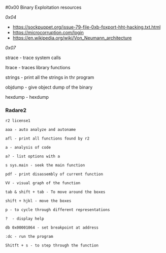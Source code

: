 #0x00
Binary Exploitation resources

*0x04*
- https://sockpuppet.org/issue-79-file-0xb-foxport-hht-hacking.txt.html
- https://microcorruption.com/login
- https://en.wikipedia.org/wiki/Von_Neumann_architecture

*0x07*

strace - trace system calls

ltrace - traces library functions

strings - print all the strings in thr program

objdump - give object dump of the binary

hexdump - hexdump

### Radare2

```
r2 license1

aaa - auto analyze and autoname

afl - print all functions found by r2

a - analysis of code

a? - list options with a

s sys.main - seek the main function

pdf - print disassembly of current function

VV - visual graph of the function

tab & shift + tab - To move around the boxes

shift + hjkl - move the boxes

p - to cycle through different representations

?  - display help

db 0x00001064 - set breakpoint at address

:dc - run the program

Shitft + s - to step through the function
```
